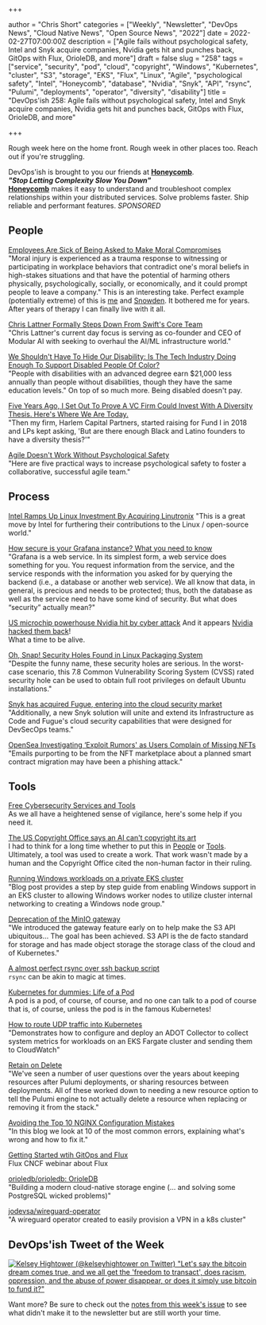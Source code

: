 +++

author = "Chris Short"
categories = ["Weekly", "Newsletter", "DevOps News", "Cloud Native News", "Open Source News", "2022"]
date = 2022-02-27T07:00:00Z
description = ["Agile fails without psychological safety, Intel and Snyk acquire companies, Nvidia gets hit and punches back, GitOps with Flux, OrioleDB, and more"]
draft = false
slug = "258"
tags = ["service", "security", "pod", "cloud", "copyright", "Windows", "Kubernetes", "cluster", "S3", "storage", "EKS", "Flux", "Linux", "Agile", "psychological safety", "Intel", "Honeycomb", "database", "Nvidia", "Snyk", "API", "rsync", "Pulumi", "deployments", "operator", "diversity", "disability"]
title = "DevOps'ish 258: Agile fails without psychological safety, Intel and Snyk acquire companies, Nvidia gets hit and punches back, GitOps with Flux, OrioleDB, and more"

+++

Rough week here on the home front. Rough week in other places too. Reach out if you're struggling.

DevOps'ish is brought to you our friends at [**Honeycomb**](https://ui.honeycomb.io/signup?&utm_source=devopsish&utm_medium=newsletter&utm_campaign=ad&utm_content=product-signup).  
***"Stop Letting Complexity Slow You Down"***  
[**Honeycomb**](https://ui.honeycomb.io/signup?&utm_source=devopsish&utm_medium=newsletter&utm_campaign=ad&utm_content=product-signup) makes it easy to understand and troubleshoot complex relationships within your distributed services. Solve problems faster. Ship reliable and performant features. *SPONSORED*

## People

[Employees Are Sick of Being Asked to Make Moral Compromises](https://hbr.org/2022/02/employees-are-sick-of-being-asked-to-make-moral-compromises)  
"Moral injury is experienced as a trauma response to witnessing or participating in workplace behaviors that contradict one's moral beliefs in high-stakes situations and that have the potential of harming others physically, psychologically, socially, or economically, and it could prompt people to leave a company." This is an interesting take. Perfect example (potentially extreme) of this is [me](https://chrisshort.net/curriculum-vitae/#cyber-transport-systems--communications-computer-systems-controller--us-air-force--nov-1999-to-dec-2010) and [Snowden](https://en.wikipedia.org/wiki/Edward_Snowden). It bothered me for years. After years of therapy I can finally live with it all.

[Chris Lattner Formally Steps Down From Swift's Core Team](https://www.phoronix.com/scan.php?page=news_item&px=Lattner-Leaves-Swift-Core-Team)  
"Chris Lattner's current day focus is serving as co-founder and CEO of Modular AI with seeking to overhaul the AI/ML infrastructure world."

[We Shouldn't Have To Hide Our Disability: Is The Tech Industry Doing Enough To Support Disabled People Of Color?](https://peopleofcolorintech.com/break-into-tech/we-shouldnt-have-to-hide-our-disability-is-the-tech-industry-doing-enough-to-support-disabled-people-of-color/)  
"People with disabilities with an advanced degree earn $21,000 less annually than people without disabilities, though they have the same education levels." On top of so much more. Being disabled doesn't pay.

[Five Years Ago, I Set Out To Prove A VC Firm Could Invest With A Diversity Thesis. Here's Where We Are Today.](https://news.crunchbase.com/news/diverse-founders-report-harlem-capital-black-latino-founders/)  
"Then my firm, Harlem Capital Partners, started raising for Fund I in 2018 and LPs kept asking, 'But are there enough Black and Latino founders to have a diversity thesis?'"

[Agile Doesn't Work Without Psychological Safety](https://hbr.org/2022/02/agile-doesnt-work-without-psychological-safety)  
"Here are five practical ways to increase psychological safety to foster a collaborative, successful agile team."

## Process

[Intel Ramps Up Linux Investment By Acquiring Linutronix](https://www.phoronix.com/scan.php?page=news_item&px=Intel-Acquires-Linutronix)
"This is a great move by Intel for furthering their contributions to the Linux / open-source world."

[How secure is your Grafana instance? What you need to know](https://grafana.com/blog/2022/02/22/how-secure-is-your-grafana-instance-what-you-need-to-know/)  
"Grafana is a web service. In its simplest form, a web service does something for you. You request information from the service, and the service responds with the information you asked for by querying the backend (i.e., a database or another web service). We all know that data, in general, is precious and needs to be protected; thus, both the database as well as the service need to have some kind of security. But what does “security” actually mean?"

[US microchip powerhouse Nvidia hit by cyber attack](https://www.telegraph.co.uk/business/2022/02/25/us-microchip-powerhouse-nvidia-hit-cyber-attack/)
And it appears [Nvidia hacked them back](https://hothardware.com/news/lapsus-claims-nvidia-hacked-back-after-its-attack)!  
What a time to be alive.

[Oh, Snap! Security Holes Found in Linux Packaging System](https://thenewstack.io/oh-snap-security-holes-found-in-linux-packaging-system/)  
"Despite the funny name, these security holes are serious. In the worst-case scenario, this 7.8 Common Vulnerability Scoring System (CVSS) rated security hole can be used to obtain full root privileges on default Ubuntu installations."

[Snyk has acquired Fugue, entering into the cloud security market](https://www.itopstimes.com/itsec/snyk-has-acquired-fugue-entering-into-the-cloud-security-market/)  
"Additionally, a new Snyk solution will unite and extend its Infrastructure as Code and Fugue's cloud security capabilities that were designed for DevSecOps teams."

[OpenSea Investigating ‘Exploit Rumors' as Users Complain of Missing NFTs](https://www.coindesk.com/business/2022/02/20/opensea-investigating-exploit-rumors-as-users-complain-of-missing-nfts/)  
"Emails purporting to be from the NFT marketplace about a planned smart contract migration may have been a phishing attack."

## Tools

[Free Cybersecurity Services and Tools](https://www.cisa.gov/free-cybersecurity-services-and-tools)  
As we all have a heightened sense of vigilance, here's some help if you need it.

[The US Copyright Office says an AI can't copyright its art](https://www.theverge.com/2022/2/21/22944335/us-copyright-office-reject-ai-generated-art-recent-entrance-to-paradise?scrolla=5eb6d68b7fedc32c19ef33b4)  
I had to think for a long time whether to put this in [People](#people) or [Tools](#tools). Ultimately, a tool was used to create a work. That work wasn't made by a human and the Copyright Office cited the non-human factor in their ruling.

[Running Windows workloads on a private EKS cluster](https://aws.amazon.com/blogs/containers/running-windows-workloads-on-a-private-eks-cluster/)  
"Blog post provides a step by step guide from enabling Windows support in an EKS cluster to allowing Windows worker nodes to utilize cluster internal networking to creating a Windows node group."

[Deprecation of the MinIO gateway](https://blog.min.io/deprecation-of-the-minio-gateway/)  
"We introduced the gateway feature early on to help make the S3 API ubiquitous... The goal has been achieved. S3 API is the de facto standard for storage and has made object storage the storage class of the cloud and of Kubernetes."

[A almost perfect rsync over ssh backup script](https://blog.zazu.berlin/software/a-almost-perfect-rsync-over-ssh-backup-script.html)  
`rsync` can be akin to magic at times.

[Kubernetes for dummies: Life of a Pod](https://itnext.io/kubernetes-for-dummies-life-of-a-pod-fc8158e27aa)  
A pod is a pod, of course, of course, and no one can talk to a pod of course that is, of course, unless the pod is in the famous Kubernetes!

[How to route UDP traffic into Kubernetes](https://aws.amazon.com/blogs/containers/how-to-route-udp-traffic-into-kubernetes/)  
"Demonstrates how to configure and deploy an ADOT Collector to collect system metrics for workloads on an EKS Fargate cluster and sending them to CloudWatch"

[Retain on Delete](https://www.pulumi.com/blog/retainondelete/)  
"We've seen a number of user questions over the years about keeping resources after Pulumi deployments, or sharing resources between deployments. All of these worked down to needing a new resource option to tell the Pulumi engine to not actually delete a resource when replacing or removing it from the stack."

[Avoiding the Top 10 NGINX Configuration Mistakes](https://www.nginx.com/blog/avoiding-top-10-nginx-configuration-mistakes/)  
"In this blog we look at 10 of the most common errors, explaining what's wrong and how to fix it."

[Getting Started wtih GitOps and Flux](https://www.youtube.com/watch?v=NwAgATWoEcM)  
Flux CNCF webinar about Flux

[orioledb/orioledb: OrioleDB](https://github.com/orioledb/orioledb)  
"Building a modern cloud-native storage engine (... and solving some PostgreSQL wicked problems)"

[jodevsa/wireguard-operator](https://github.com/jodevsa/wireguard-operator)  
"A wireguard operator created to easily provision a VPN in a k8s cluster"

## DevOps'ish Tweet of the Week

[![Kelsey Hightower (@kelseyhightower on Twitter) "Let's say the bitcoin dream comes true, and we all get the 'freedom to transact', does racism, oppression, and the abuse of power disappear, or does it simply use bitcoin to fund it?"](https://shortcdn.com/devopsish/258-devopsish-tweet-of-the-week.webp)](https://twitter.com/kelseyhightower/status/1495809055088345088)

Want more? Be sure to check out the [notes from this week's issue](https://github.com/chris-short/devopsish.com/blob/main/content/post/258/notes.md) to see what didn't make it to the newsletter but are still worth your time.
